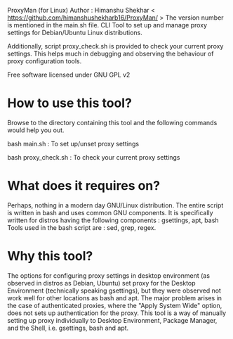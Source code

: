 ProxyMan (for Linux)
Author : Himanshu Shekhar < https://github.com/himanshushekharb16/ProxyMan/ >
The version number is mentioned in the main.sh file.
CLI Tool to set up and manage proxy settings for Debian/Ubuntu Linux distributions.

Additionally, script proxy_check.sh is provided to check your current proxy settings.
This helps much in debugging and observing the behaviour of proxy configuration tools.

Free software licensed under GNU GPL v2

How to use this tool?
=====================
Browse to the directory containing this tool and the following commands would help you out.

bash main.sh : To set up/unset proxy settings

bash proxy_check.sh : To check your current proxy settings

What does it requires on?
=========================
Perhaps, nothing in a modern day GNU/Linux distribution. 
The entire script is written in bash and uses common GNU components. It is specifically written for distros having the following components :
gsettings, apt, bash
Tools used in the bash script are : sed, grep, regex.

Why this tool?
==============
The options for configuring proxy settings in desktop environment (as observed in distros as Debian, Ubuntu) set proxy for the Desktop Environment (technically speaking gsettings), but they were observed not work well for other locations as bash and apt. 
The major problem arises in the case of authenticated proxies, where the "Apply System Wide" option, does not sets up authentication for the proxy.
This tool is a way of manually setting up proxy individually to Desktop Environment, Package Manager, and the Shell, i.e. gsettings, bash and apt.
